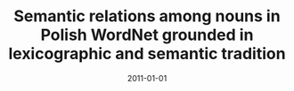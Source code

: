 ---
# Documentation: https://wowchemy.com/docs/managing-content/

title: Semantic relations among nouns in Polish WordNet grounded in lexicographic
  and semantic tradition
subtitle: ''
summary: ''
authors:
- Marek M. Maziarz
- piasecki
- Stanisław Szpakowicz
- Joanna E. Rabiega-Wiśniewska
tags: []
categories: []
date: '2011-01-01'
lastmod: 2022-10-07T05:11:09Z
featured: false
draft: false

# Featured image
# To use, add an image named `featured.jpg/png` to your page's folder.
# Focal points: Smart, Center, TopLeft, Top, TopRight, Left, Right, BottomLeft, Bottom, BottomRight.
image:
  caption: ''
  focal_point: ''
  preview_only: false

# Projects (optional).
#   Associate this post with one or more of your projects.
#   Simply enter your project's folder or file name without extension.
#   E.g. `projects = ["internal-project"]` references `content/project/deep-learning/index.md`.
#   Otherwise, set `projects = []`.
projects: []
publishDate: '2022-10-07T05:11:08.263174Z'
publication_types:
- '2'
abstract: ''
publication: '*Cognitive Studies*'
---